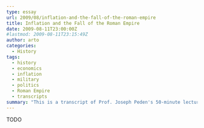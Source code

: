 ```yaml
---
type: essay
url: 2009/08/inflation-and-the-fall-of-the-roman-empire
title: Inflation and the Fall of the Roman Empire
date: 2009-08-11T23:00:00Z
#lastmod: 2009-08-11T23:15:49Z
author: arto
categories:
  - History
tags:
  - history
  - economics
  - inflation
  - military
  - politics
  - Roman Empire
  - transcripts
summary: "This is a transcript of Prof. Joseph Peden's 50-minute lecture \"Inflation and the Fall of the Roman Empire\" given at the Seminar on Money and Government in Houston, Texas on October 27, 1984. The original audio recording is available courtesy of the Mises Institute. I have commissioned this transcript in the hope that you may find it as interesting and educational as I did."
---
```


TODO

